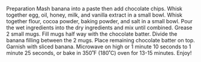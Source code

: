 Preparation
Mash banana into a paste then add chocolate chips.
Whisk together egg, oil, honey, milk, and vanilla extract in a small bowl.
Whisk together flour, cocoa powder, baking powder, and salt in a small bowl.
Pour the wet ingredients into the dry ingredients and mix until combined.
Grease 2 small mugs.
Fill mugs half way with the chocolate batter.
Divide the banana filling between the 2 mugs.
Place remaining chocolate batter on top.
Garnish with sliced banana.
Microwave on high or 1 minute 10 seconds to 1 minute 25 seconds, or bake in 350˚F (180˚C) oven for 13-15 minutes.
Enjoy!